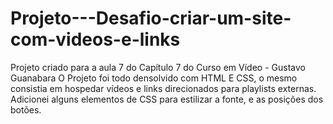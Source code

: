 # Projeto---Desafio-criar-um-site-com-videos-e-links
Projeto criado para a aula 7 do Capítulo 7 do Curso em Vídeo - Gustavo Guanabara 
O Projeto foi todo densolvido com HTML E CSS, o mesmo consistia em hospedar vídeos e links direcionados para playlists externas. 
Adicionei alguns elementos de CSS para estilizar a fonte, e as posições dos botões.
